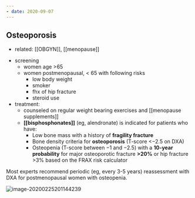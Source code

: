```yaml
---
- date: 2020-09-07
---
```


## Osteoporosis

- related: [[OBGYN]], [[menopause]]

<!-- osteopenia vs osteoporosis, when to DXA, result, treatment when -->

- screening
	- women age >65
	- women postmenopausal, < 65 with following risks
		- low body weight
		- smoker
		- fhx of hip fracture
		- steroid use
- treatment:
	- counseled on regular weight bearing exercises and [[menopause supplements]]
	- **[[bisphosphonates]]** (eg, alendronate) is indicated for patients who have:
		- Low bone mass with a history of **fragility fracture**
		- Bone density criteria for **osteoporosis** (T-score <−2.5 on DXA)
		- Osteopenia (T-score between −1 and −2.5) with a **10-year probability** for major osteoporotic fracture **>20%** or hip fracture >3% based on the FRAX risk calculator

Most experts recommend periodic (eg, every 3-5 years)  reassessment with DXA for postmenopausal women with osteopenia.

![image-20200225201144239](https://photos.thisispiggy.com/file/wikiFiles/image-20200225201144239.png)
